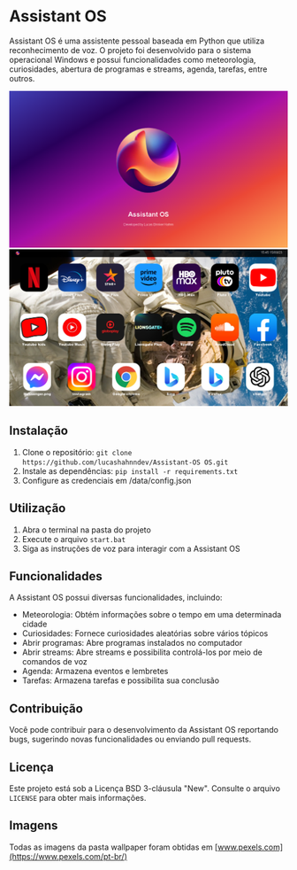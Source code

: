 # Assistant OS

Assistant OS é uma assistente pessoal baseada em Python que utiliza reconhecimento de voz. O projeto foi desenvolvido para o sistema operacional Windows e possui funcionalidades como meteorologia, curiosidades, abertura de programas e streams, agenda, tarefas, entre outros.

![Capa ](https://github.com/lucashahnndev/Assistant-OS/blob/main/assistant_os_server/image/cover.png)
![home print](https://github.com/lucashahnndev/Assistant-OS/blob/main/assistant_os_server/image/home%20print.png)


## Instalação

1. Clone o repositório: `git clone https://github.com/lucashahnndev/Assistant-OS OS.git`
2. Instale as dependências: `pip install -r requirements.txt`
3. Configure as credenciais em /data/config.json

## Utilização

1. Abra o terminal na pasta do projeto
2. Execute o arquivo `start.bat`
3. Siga as instruções de voz para interagir com a Assistant OS

## Funcionalidades

A Assistant OS possui diversas funcionalidades, incluindo:

- Meteorologia: Obtém informações sobre o tempo em uma determinada cidade
- Curiosidades: Fornece curiosidades aleatórias sobre vários tópicos
- Abrir programas: Abre programas instalados no computador
- Abrir streams: Abre streams e possibilita controlá-los por meio de comandos de voz
- Agenda: Armazena eventos e lembretes
- Tarefas: Armazena tarefas e possibilita sua conclusão

## Contribuição

Você pode contribuir para o desenvolvimento da Assistant OS reportando bugs, sugerindo novas funcionalidades ou enviando pull requests.

## Licença

Este projeto está sob a Licença BSD 3-cláusula "New". Consulte o arquivo `LICENSE` para obter mais informações.

## Imagens
Todas as imagens da pasta wallpaper foram obtidas em  [www.pexels.com](https://www.pexels.com/pt-br/)

